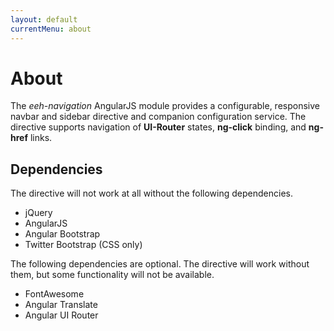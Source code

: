 ```yaml
---
layout: default
currentMenu: about
---
```


# About

The _eeh-navigation_ AngularJS module provides a configurable, responsive navbar and sidebar directive and companion 
configuration service.
The directive supports navigation of __UI-Router__ states, __ng-click__ binding, and __ng-href__ links.

## Dependencies

The directive will not work at all without the following dependencies.

* jQuery
* AngularJS
* Angular Bootstrap
* Twitter Bootstrap (CSS only)

The following dependencies are optional. The directive will work without them, but some functionality will not be available.

* FontAwesome
* Angular Translate
* Angular UI Router
